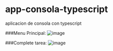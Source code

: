 # app-consola-typescript
aplicacion de consola con typescript

###Menu Principal:
![image](https://user-images.githubusercontent.com/57696767/129486860-49d7a878-cbe0-43d0-8731-92f626b25b14.png)

###Complete tarea:
![image](https://user-images.githubusercontent.com/57696767/129486894-d7e531e4-3476-4f02-be61-bed8fa59d371.png)
